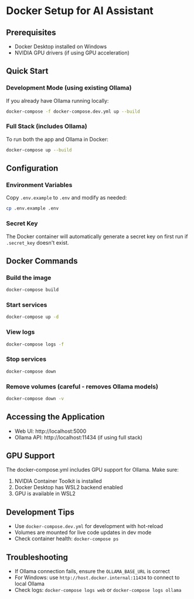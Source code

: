 # Docker Setup for AI Assistant

## Prerequisites
- Docker Desktop installed on Windows
- NVIDIA GPU drivers (if using GPU acceleration)

## Quick Start

### Development Mode (using existing Ollama)
If you already have Ollama running locally:
```bash
docker-compose -f docker-compose.dev.yml up --build
```

### Full Stack (includes Ollama)
To run both the app and Ollama in Docker:
```bash
docker-compose up --build
```

## Configuration

### Environment Variables
Copy `.env.example` to `.env` and modify as needed:
```bash
cp .env.example .env
```

### Secret Key
The Docker container will automatically generate a secret key on first run if `.secret_key` doesn't exist.

## Docker Commands

### Build the image
```bash
docker-compose build
```

### Start services
```bash
docker-compose up -d
```

### View logs
```bash
docker-compose logs -f
```

### Stop services
```bash
docker-compose down
```

### Remove volumes (careful - removes Ollama models)
```bash
docker-compose down -v
```

## Accessing the Application
- Web UI: http://localhost:5000
- Ollama API: http://localhost:11434 (if using full stack)

## GPU Support
The docker-compose.yml includes GPU support for Ollama. Make sure:
1. NVIDIA Container Toolkit is installed
2. Docker Desktop has WSL2 backend enabled
3. GPU is available in WSL2

## Development Tips
- Use `docker-compose.dev.yml` for development with hot-reload
- Volumes are mounted for live code updates in dev mode
- Check container health: `docker-compose ps`

## Troubleshooting
- If Ollama connection fails, ensure the `OLLAMA_BASE_URL` is correct
- For Windows: use `http://host.docker.internal:11434` to connect to local Ollama
- Check logs: `docker-compose logs web` or `docker-compose logs ollama`